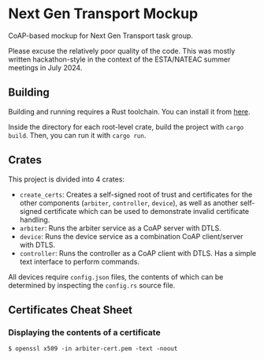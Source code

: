 # Next Gen Transport Mockup

CoAP-based mockup for Next Gen Transport task group.

Please excuse the relatively poor quality of the code. This was mostly written hackathon-style in the context of the ESTA/NATEAC summer meetings in July 2024.

## Building

Building and running requires a Rust toolchain. You can install it from [here](https://www.rust-lang.org/tools/install).

Inside the directory for each root-level crate, build the project with `cargo build`. Then, you can run it with `cargo run`.

## Crates

This project is divided into 4 crates:

- `create_certs`: Creates a self-signed root of trust and certificates for the other components (`arbiter`, `controller`, `device`), as well as another self-signed certificate which can be used to demonstrate invalid certificate handling.
- `arbiter`: Runs the arbiter service as a CoAP server with DTLS.
- `device`: Runs the device service as a combination CoAP client/server with DTLS.
- `controller`: Runs the controller as a CoAP client with DTLS. Has a simple text interface to perform commands.

All devices require `config.json` files, the contents of which can be determined by inspecting the `config.rs` source file.

## Certificates Cheat Sheet

### Displaying the contents of a certificate

```
$ openssl x509 -in arbiter-cert.pem -text -noout
```
